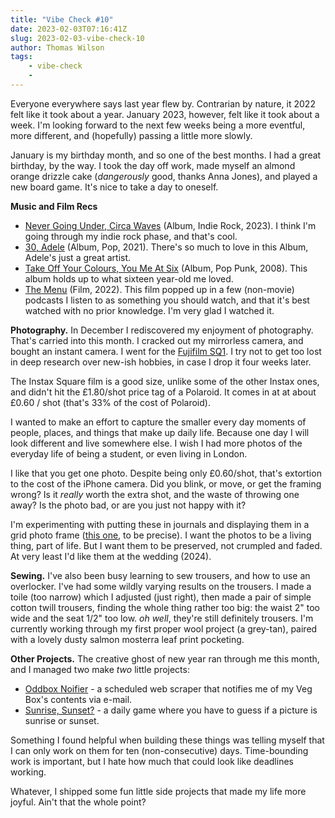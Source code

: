 ```yaml
---
title: "Vibe Check #10"
date: 2023-02-03T07:16:41Z
slug: 2023-02-03-vibe-check-10
author: Thomas Wilson
tags: 
    - vibe-check
    - 
---
```


Everyone everywhere says last year flew by.  Contrarian by nature, it 2022 felt like it took about a year.  January 2023, however, felt like it took about a week.  I'm looking forward to the next few weeks being a more eventful, more different, and (hopefully) passing a little more slowly.

January is my birthday month, and so one of the best months.  I had a great birthday, by the way.  I took the day off work, made myself an almond orange drizzle cake (_dangerously_ good, thanks Anna Jones), and played a new board game.  It's nice to take a day to oneself. 

**Music and Film Recs**

- [Never Going Under, Circa Waves](https://songwhip.com/circa-waves/never-going-under) (Album, Indie Rock, 2023).  I think I'm going through my indie rock phase, and that's cool.
- [30, Adele](https://songwhip.com/adele/302021) (Album, Pop, 2021).  There's so much to love in this Album, Adele's just a great artist.
- [Take Off Your Colours, You Me At Six](https://songwhip.com/you-me-at-six/take-off-your-colours) (Album, Pop Punk, 2008).  This album holds up to what sixteen year-old me loved.
- [The Menu](https://letterboxd.com/film/the-menu-2022/) (Film, 2022).  This film popped up in a few (non-movie) podcasts I listen to as something you should watch, and that it's best watched with no prior knowledge.  I'm very glad I watched it.

**Photography.** In December I rediscovered my enjoyment of photography.  That's carried into this month.  I cracked out my mirrorless camera, and bought an instant camera.  I went for the [Fujifilm SQ1](https://instax.com/sq1/en/).  I try not to get too lost in deep research over new-ish hobbies, in case I drop it four weeks later.  

The Instax Square film is a good size, unlike some of the other Instax ones, and didn't hit the £1.80/shot price tag of a Polaroid.  It comes in at at about £0.60 / shot (that's 33% of the cost of Polaroid).

I wanted to make an effort to capture the smaller every day moments of people, places, and things that make up daily life.  Because one day I will look different and live somewhere else.  I wish I had more photos of the everyday life of being a student, or even living in London.  

I like that you get one photo.  Despite being only £0.60/shot, that's extortion to the cost of the iPhone camera.  Did you blink, or move, or get the framing wrong?  Is it *really* worth the extra shot, and the waste of throwing one away?  Is the photo bad, or are you just not happy with it?

I'm experimenting with putting these in journals and displaying them in a grid photo frame ([this one](https://www.etsy.com/uk/listing/1228774146/instax-square-multi-aperture-wooden), to be precise).  I want the photos to be a living thing, part of life.   But I want them to be preserved, not crumpled and faded.  At very least I'd like them at the wedding (2024).

**Sewing.** I've also been busy learning to sew trousers, and how to use an overlocker.  I've had some wildly varying results on the trousers.  I made a toile (too narrow) which I adjusted (just right), then made a pair of simple cotton twill trousers, finding the whole thing rather too big: the waist 2" too wide and the seat 1/2" too low.  *oh well*, they're still definitely trousers.  I'm currently working through my first proper wool project (a grey-tan), paired with a lovely dusty salmon mosterra  leaf print pocketing.

**Other Projects.** The creative ghost of new year ran through me this month, and I managed two make *two* little projects: 

- [Oddbox Noifier](/blog/2023-01-12-2023-01-12-little-project-oddbox-scraper) - a scheduled web scraper that notifies me of my Veg Box's contents via e-mail.
- [Sunrise, Sunset?](/blog/2023-01-30-sunrise-sunset) - a daily game where you have to guess if a picture is sunrise or sunset.

Something I found helpful when building these things was telling myself that I can only work on them for ten (non-consecutive) days.  Time-bounding work is important, but I hate how much that could look like deadlines working.

Whatever, I shipped some fun little side projects that made my life more joyful.  Ain't that the whole point?



